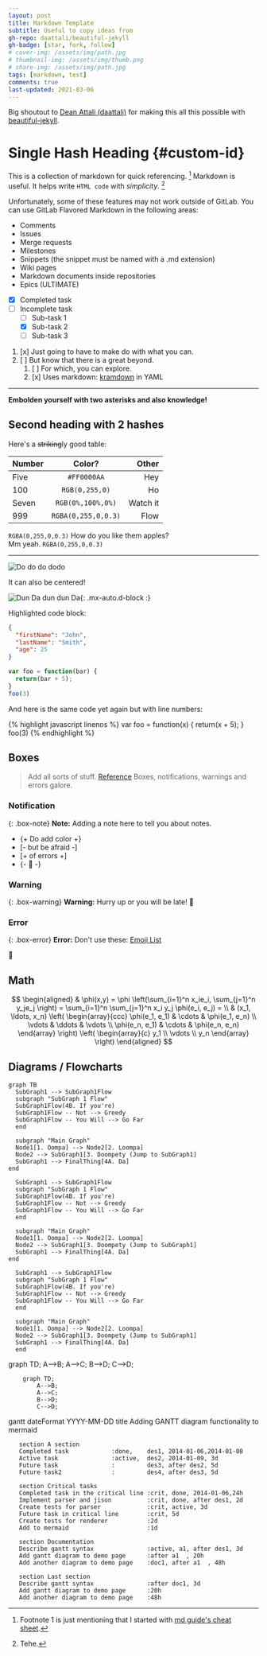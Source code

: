 ```yaml
---
layout: post
title: Markdown Template
subtitle: Useful to copy ideas from
gh-repo: daattali/beautiful-jekyll
gh-badge: [star, fork, follow]
# cover-img: /assets/img/path.jpg
# thumbnail-img: /assets/img/thumb.png
# share-img: /assets/img/path.jpg
tags: [markdown, test]
comments: true
last-updated: 2021-03-06
---
```

<!-- <head>
  <script src="/js/mermaid.js"></script>
  <script type="text/javascript" async src="//cdn.mathjax.org/mathjax/latest/MathJax.js?config=TeX-MML-AM_CHTML"></script>
</head> -->

Big shoutout to [Dean Attali (daattali)](https://github.com/daattali) for making
this all this possible with
[beautiful-jekyll](https://github.com/daattali/beautiful-jekyll).

# Single Hash Heading {#custom-id}
This is a collection of markdown for quick referencing. [^1] Markdown is useful.
It helps write `HTML code` with _simplicity_. [^footnote-42]

Unfortunately, some of these features may not work outside of GitLab.
You can use GitLab Flavored Markdown in the following areas:

- Comments
- Issues
- Merge requests
- Milestones
- Snippets (the snippet must be named with a .md extension)
- Wiki pages
- Markdown documents inside repositories
- Epics (ULTIMATE)

- [x] Completed task
- [ ] Incomplete task
  - [ ] Sub-task 1
  - [x] Sub-task 2
  - [ ] Sub-task 3

1. [x] Just going to have to make do with what you can.
1. [ ] But know that there is a great beyond.
   1. [ ] For which, you can explore.
   1. [x] Uses markdown: [kramdown](https://kramdown.gettalong.org/syntax.html)
          in YAML


[^1]: Footnote 1 is just mentioning that I started with
[md guide's cheat sheet](https://www.markdownguide.org/cheat-sheet/).

[^footnote-42]: Tehe.

---

**Embolden yourself with two asterisks and also knowledge!**

## Second heading with 2 hashes

Here's a ~~striking~~ly good table:

| Number | Color? | Other |
| :--- | :------: | ---: |
| Five | `#FF0000AA` | Hey |
| 100 | `RGB(0,255,0)` | Ho |
| Seven | `RGB(0%,100%,0%)` | Watch it |
| 999 | `RGBA(0,255,0,0.3)` | Flow |

`RGBA(0,255,0,0.3)`
How do you like them apples? <br> Mm yeah.
`RGBA(0,255,0,0.3)`

---

![Do do do dodo](https://i.imgur.com/WsUV4DK.gif)

It can also be centered!

![Dun Da dun dun Da](https://i.imgur.com/WsUV4DK.gif){: .mx-auto.d-block :}


Highlighted code block:

```json
{
  "firstName": "John",
  "lastName": "Smith",
  "age": 25
}
```

```javascript
var foo = function(bar) {
  return(bar + 5);
}
foo(3)
```

And here is the same code yet again but with line numbers:

{% highlight javascript linenos %}
var foo = function(x) {
  return(x + 5);
}
foo(3)
{% endhighlight %}

## Boxes
> Add all sorts of stuff.
> [Reference](https://en.wikipedia.org/wiki/Markdown)
> Boxes, notifications, warnings and errors galore.

### Notification

{: .box-note}
**Note:**  Adding a note here to tell you about notes.

 - {+ Do add color +}
 - [- but be afraid -]
 - [+ of errors +]
 - {- :tongue: -}

### Warning

{: .box-warning}
**Warning:** Hurry up or you will be late! :snail:

### Error

{: .box-error}
**Error:**
Don't use these: [Emoji List](https://www.webfx.com/tools/emoji-cheat-sheet/)

:speak_no_evil:


## Math
$$
\begin{aligned}
  & \phi(x,y) = \phi \left(\sum_{i=1}^n x_ie_i, \sum_{j=1}^n y_je_j \right)
  = \sum_{i=1}^n \sum_{j=1}^n x_i y_j \phi(e_i, e_j) = \\
  & (x_1, \ldots, x_n) \left( \begin{array}{ccc}
      \phi(e_1, e_1) & \cdots & \phi(e_1, e_n) \\
      \vdots & \ddots & \vdots \\
      \phi(e_n, e_1) & \cdots & \phi(e_n, e_n)
    \end{array} \right)
  \left( \begin{array}{c}
      y_1 \\
      \vdots \\
      y_n
    \end{array} \right)
\end{aligned}
$$


## Diagrams / Flowcharts
```mermaid
graph TB
  SubGraph1 --> SubGraph1Flow
  subgraph "SubGraph 1 Flow"
  SubGraph1Flow(4B. If you're)
  SubGraph1Flow -- Not --> Greedy
  SubGraph1Flow -- You Will --> Go Far
  end

  subgraph "Main Graph"
  Node1[1. Oompa] --> Node2[2. Loompa]
  Node2 --> SubGraph1[3. Doompety (Jump to SubGraph1]
  SubGraph1 --> FinalThing[4A. Da]
end
```

```mermaid
  SubGraph1 --> SubGraph1Flow
  subgraph "SubGraph 1 Flow"
  SubGraph1Flow(4B. If you're)
  SubGraph1Flow -- Not --> Greedy
  SubGraph1Flow -- You Will --> Go Far
  end

  subgraph "Main Graph"
  Node1[1. Oompa] --> Node2[2. Loompa]
  Node2 --> SubGraph1[3. Doompety (Jump to SubGraph1]
  SubGraph1 --> FinalThing[4A. Da]
end
```

```mermaid
  SubGraph1 --> SubGraph1Flow
  subgraph "SubGraph 1 Flow"
  SubGraph1Flow(4B. If you're)
  SubGraph1Flow -- Not --> Greedy
  SubGraph1Flow -- You Will --> Go Far
  end

  subgraph "Main Graph"
  Node1[1. Oompa] --> Node2[2. Loompa]
  Node2 --> SubGraph1[3. Doompety (Jump to SubGraph1]
  SubGraph1 --> FinalThing[4A. Da]
  end
```

<div class="mermaid">
graph TD;
    A-->B;
    A-->C;
    B-->D;
    C-->D;
</div>

```mermaid
    graph TD;
        A-->B;
        A-->C;
        B-->D;
        C-->D;
```

<div class="mermaid">
gantt
       dateFormat  YYYY-MM-DD
       title Adding GANTT diagram functionality to mermaid

       section A section
       Completed task            :done,    des1, 2014-01-06,2014-01-08
       Active task               :active,  des2, 2014-01-09, 3d
       Future task               :         des3, after des2, 5d
       Future task2              :         des4, after des3, 5d

       section Critical tasks
       Completed task in the critical line :crit, done, 2014-01-06,24h
       Implement parser and jison          :crit, done, after des1, 2d
       Create tests for parser             :crit, active, 3d
       Future task in critical line        :crit, 5d
       Create tests for renderer           :2d
       Add to mermaid                      :1d

       section Documentation
       Describe gantt syntax               :active, a1, after des1, 3d
       Add gantt diagram to demo page      :after a1  , 20h
       Add another diagram to demo page    :doc1, after a1  , 48h

       section Last section
       Describe gantt syntax               :after doc1, 3d
       Add gantt diagram to demo page      :20h
       Add another diagram to demo page    :48h
</div>
